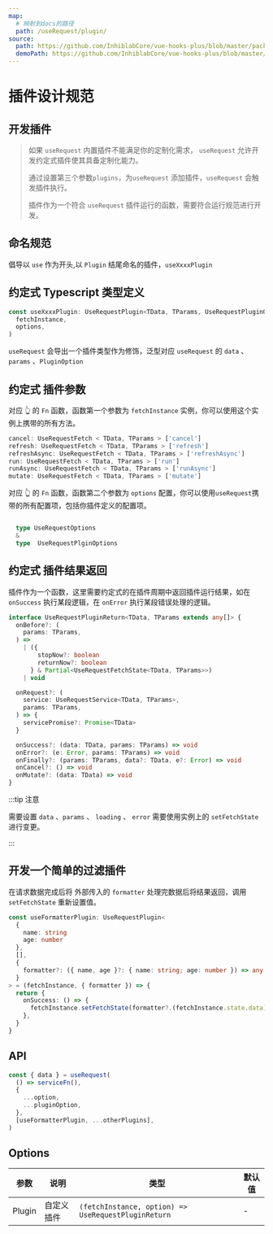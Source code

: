 ```yaml
---
map:
  # 映射到docs的路径
  path: /useRequest/plugin/
source:
  path: https://github.com/InhiblabCore/vue-hooks-plus/blob/master/packages/hooks/src/useRequest/Fetch.ts#L59
  demoPath: https://github.com/InhiblabCore/vue-hooks-plus/blob/master/packages/hooks/src/useRequest/docs/pluginDoc/demo/demo.vue
---
```


# 插件设计规范

## 开发插件

> 如果 `useRequest` 内置插件不能满足你的定制化需求， `useRequest` 允许开发约定式插件使其具备定制化能力。
>
> 通过设置第三个参数`plugins`，为`useRequest` 添加插件，`useRequest` 会触发插件执行。
>
> 插件作为一个符合 `useRequest` 插件运行的函数，需要符合运行规范进行开发。

## 命名规范

倡导以 `use` 作为开头,以 `Plugin` 结尾命名的插件，`useXxxxPlugin`

## 约定式 Typescript 类型定义

```typescript
const useXxxxPlugin: UseRequestPlugin<TData, TParams, UseRequestPluginOption> = Fn(
  fetchInstance,
  options,
)
```

`useRequest` 会导出一个插件类型作为修饰，泛型对应 `useRequest` 的 `data` 、 `params` 、`PluginOption`

## 约定式 插件参数

对应 👆 的 `Fn` 函数，函数第一个参数为 `fetchInstance` 实例，你可以使用这个实例上携带的所有方法。

```typescript
cancel: UseRequestFetch < TData, TParams > ['cancel']
refresh: UseRequestFetch < TData, TParams > ['refresh']
refreshAsync: UseRequestFetch < TData, TParams > ['refreshAsync']
run: UseRequestFetch < TData, TParams > ['run']
runAsync: UseRequestFetch < TData, TParams > ['runAsync']
mutate: UseRequestFetch < TData, TParams > ['mutate']
```

对应 👆 的 `Fn` 函数，函数第二个参数为 `options` 配置，你可以使用`useRequest`携带的所有配置项，包括你插件定义的配置项。

```typescript

  type UseRequestOptions
  &
  type  UseRequestPlginOptions

```

## 约定式 插件结果返回

插件作为一个函数，这里需要约定式的在插件周期中返回插件运行结果，如在 `onSuccess` 执行某段逻辑，在 `onError` 执行某段错误处理的逻辑。

```typescript
interface UseRequestPluginReturn<TData, TParams extends any[]> {
  onBefore?: (
    params: TParams,
  ) =>
    | ({
        stopNow?: boolean
        returnNow?: boolean
      } & Partial<UseRequestFetchState<TData, TParams>>)
    | void

  onRequest?: (
    service: UseRequestService<TData, TParams>,
    params: TParams,
  ) => {
    servicePromise?: Promise<TData>
  }

  onSuccess?: (data: TData, params: TParams) => void
  onError?: (e: Error, params: TParams) => void
  onFinally?: (params: TParams, data?: TData, e?: Error) => void
  onCancel?: () => void
  onMutate?: (data: TData) => void
}
```

:::tip 注意

需要设置 `data` 、`params` 、 `loading` 、 `error` 需要使用实例上的 `setFetchState` 进行变更。

:::

## 开发一个简单的过滤插件

<demo src="./demo/demo.vue"
  language="vue"
  title=""
  desc="字段过滤插件, 在数据请求成功的时候修改原本的数据"> </demo>

在请求数据完成后将 外部传入的 `formatter` 处理完数据后将结果返回，调用 `setFetchState` 重新设置值。

```typescript
const useFormatterPlugin: UseRequestPlugin<
  {
    name: string
    age: number
  },
  [],
  {
    formatter?: ({ name, age }?: { name: string; age: number }) => any
  }
> = (fetchInstance, { formatter }) => {
  return {
    onSuccess: () => {
      fetchInstance.setFetchState(formatter?.(fetchInstance.state.data), 'data')
    },
  }
}
```

## API

```typescript
const { data } = useRequest(
  () => serviceFn(),
  {
    ...option,
    ...pluginOption,
  },
  [useFormatterPlugin, ...otherPlugins],
)
```

## Options

| 参数   | 说明       | 类型                                                | 默认值 |
| ------ | ---------- | --------------------------------------------------- | ------ |
| Plugin | 自定义插件 | `(fetchInstance, option) => UseRequestPluginReturn` | -      |
